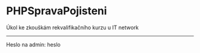 # PHPSpravaPojisteni
Úkol ke zkouškám rekvalifikačního kurzu u IT network






-------------------------------------------------------------------------------------------------------------------------

Heslo na admin: heslo
